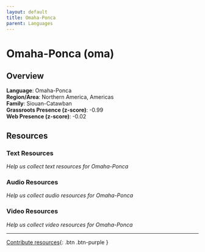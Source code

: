 ```yaml
---
layout: default
title: Omaha-Ponca
parent: Languages
---
```


# Omaha-Ponca (oma)

## Overview

**Language**: Omaha-Ponca  
**Region/Area**: Northern America, Americas  
**Family**: Siouan-Catawban  
**Grassroots Presence (z-score)**: -0.99  
**Web Presence (z-score)**: -0.02  

## Resources

### Text Resources
*Help us collect text resources for Omaha-Ponca*

### Audio Resources
*Help us collect audio resources for Omaha-Ponca*

### Video Resources
*Help us collect video resources for Omaha-Ponca*

---

[Contribute resources](https://forms.office.com/e/1SfLJx3u1r){: .btn .btn-purple }
